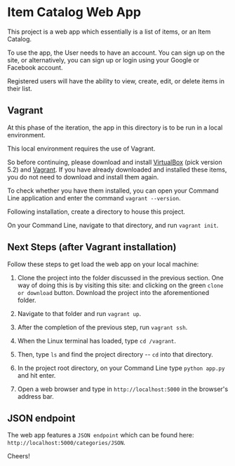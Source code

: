 # Item Catalog Web App

This project is a web app which essentially is a list of items, or an Item Catalog.

To use the app, the User needs to have an account. You can sign up on the site,
or alternatively, you can sign up or login using your Google or Facebook account.

Registered users will have the ability to view, create, edit, or delete items in their list.


## Vagrant

At this phase of the iteration, the app in this directory is to be run in a local environment.

This local environment requires the use of Vagrant.

So before continuing, please download and install [VirtualBox](https://www.virtualbox.org/wiki/Download_Old_Builds_5_2) (pick version 5.2) and [Vagrant](https://www.vagrantup.com).
If you have already downloaded and installed these items, you do not need to download and install them again.

To check whether you have them installed, you can open your Command Line application and enter the command `vagrant --version`.

Following installation, create a directory to house this project.

On your Command Line, navigate to that directory, and run `vagrant init`.


## Next Steps (after Vagrant installation)

Follow these steps to get load the web app on your local machine:

1. Clone the project into the folder discussed in the previous section.
One way of doing this is by visiting this site: []() and clicking on the green `clone or download` button.
Download the project into the aforementioned folder.

2. Navigate to that folder and run `vagrant up`.

3. After the completion of the previous step, run `vagrant ssh`.

4. When the Linux terminal has loaded, type `cd /vagrant`.

5. Then, type `ls` and find the project directory -- `cd` into that directory.

6. In the project root directory, on your Command Line type `python app.py` and hit enter.

7. Open a web browser and type in `http://localhost:5000` in the browser's address bar.


## JSON endpoint

The web app features a `JSON endpoint` which can be found here: `http://localhost:5000/categories/JSON`.

Cheers!
